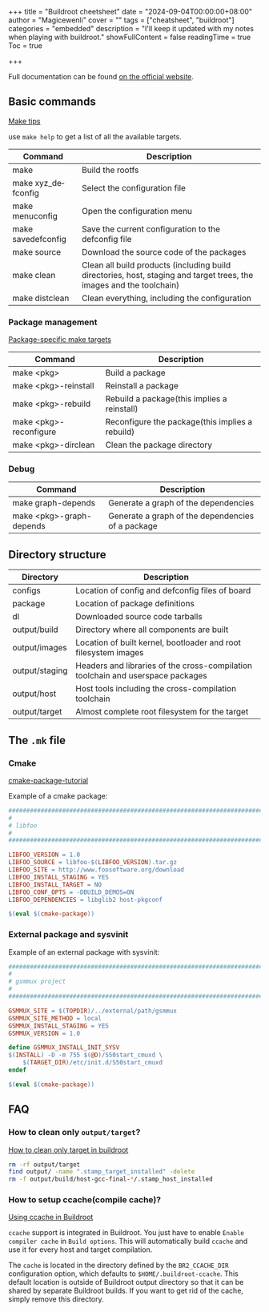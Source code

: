 +++
title = "Buildroot cheetsheet"
date = "2024-09-04T00:00:00+08:00"
author = "Magicewenli"
cover = ""
tags = ["cheatsheet", "buildroot"]
categories = "embedded"
description = "I'll keep it updated with my notes when playing with buildroot."
showFullContent = false
readingTime = true
Toc = true

+++

Full documentation can be found [on the official website](https://buildroot.org/downloads/manual/manual.html).

## Basic commands

[Make tips](https://buildroot.org/downloads/manual/manual.html#make-tips)

use `make help` to get a list of all the available targets.

| Command             | Description                                                                                                          |
| ------------------- | -------------------------------------------------------------------------------------------------------------------- |
| make                | Build the rootfs                                                                                                     |
| make xyz_de­fconfig | Select the configuration file                                                                                        |
| make menuconfig     | Open the configuration menu                                                                                          |
| make savedefconfig  | Save the current configuration to the defconfig file                                                                 |
| make source         | Download the source code of the packages                                                                             |
| make clean          | Clean all build products (including build directories, host, staging and target trees, the images and the toolchain) |
| make distclean      | Clean everything, including the configuration                                                                        |

### Package management

[Package-specific make targets](https://buildroot.org/downloads/manual/manual.html#pkg-build-steps)

| Command                      | Description                                     |
| ---------------------------- | ----------------------------------------------- |
| make \<pkg\>             | Build a package                                 |
| make \<pkg\>-reinstall   | Reinstall a package                             |
| make \<pkg\>-rebuild     | Rebuild a package(this implies a reinstall)     |
| make \<pkg\>-reconfigure | Reconfigure the package(this implies a rebuild) |
| make \<pkg\>-dirclean    | Clean the package directory                     |

### Debug

| Command                        | Description                                       |
| ------------------------------ | ------------------------------------------------- |
| make graph-depends             | Generate a graph of the dependencies              |
| make \<pkg\>-graph-depends | Generate a graph of the dependencies of a package |

## Directory structure

| Directory      | Description                                                                        |
| -------------- | ---------------------------------------------------------------------------------- |
| configs        | Location of config and defconfig files of board                                    |
| package        | Location of package definitions                                                    |
| dl             | Downloaded source code tarballs                                                    |
| output/build   | Directory where all components are built                                           |
| output/images  | Location of built kernel, bootloader and root filesystem images                    |
| output/staging | Headers and libraries of the cross-­com­pil­ation toolchain and userspace packages |
| output/host    | Host tools including the cross-­com­pil­ation toolchain                            |
| output/target  | Almost complete root filesystem for the target                                     |

## The `.mk` file

### Cmake

[cmake-package-tutorial](https://buildroot.org/downloads/manual/manual.html#cmake-package-tutorial)

Example of a cmake package:

```makefile
################################################################################
#
# libfoo
#
################################################################################

LIBFOO_VERSION = 1.0
LIBFOO_SOURCE = libfoo-$(LIBFOO_VERSION).tar.gz
LIBFOO_SITE = http://www.foosoftware.org/download
LIBFOO_INSTALL_STAGING = YES
LIBFOO_INSTALL_TARGET = NO
LIBFOO_CONF_OPTS = -DBUILD_DEMOS=ON
LIBFOO_DEPENDENCIES = libglib2 host-pkgconf

$(eval $(cmake-package))
```

### External package and sysvinit

Example of an external package with sysvinit:

```makefile
################################################################################
#
# gsmmux project
#
################################################################################

GSMMUX_SITE = $(TOPDIR)/../external/path/gsmmux
GSMMUX_SITE_METHOD = local
GSMMUX_INSTALL_STAGING = YES
GSMMUX_VERSION = 1.0

define GSMMUX_INSTALL_INIT_SYSV
$(INSTALL) -D -m 755 $(@D)/S50start_cmuxd \
	$(TARGET_DIR)/etc/init.d/S50start_cmuxd
endef

$(eval $(cmake-package))
```

## FAQ

### How to clean only `output/target`?

[How to clean only target in buildroot](https://stackoverflow.com/questions/47320800/how-to-clean-only-target-in-buildroot)

```bash
rm -rf output/target
find output/ -name ".stamp_target_installed" -delete
rm -f output/build/host-gcc-final-*/.stamp_host_installed
```

### How to setup ccache(compile cache)?

[Using ccache in Buildroot](https://buildroot.org/downloads/manual/manual.html#ccache)

`ccache` support is integrated in Buildroot. You just have to enable `Enable compiler cache` in `Build options`. This will automatically build `ccache` and use it for every host and target compilation.

The `cache` is located in the directory defined by the `BR2_CCACHE_DIR` configuration option, which defaults to `$HOME/.buildroot-ccache`. This default location is outside of Buildroot output directory so that it can be shared by separate Buildroot builds. If you want to get rid of the cache, simply remove this directory.